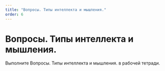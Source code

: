 ```yaml
---
title: "Вопросы. Типы интеллекта и мышления."
order: 6
---
```


# Вопросы. Типы интеллекта и мышления.

Выполните Вопросы. Типы интеллекта и мышления. в рабочей тетради.